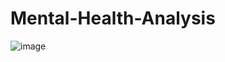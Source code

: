 # Mental-Health-Analysis
![image](https://github.com/Caseypatel/Mental-Health-Analysis/assets/96093912/6a87dc4f-3bcd-4928-bf72-f5e94f1627e7)
